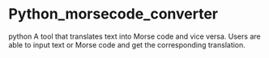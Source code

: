# Python_morsecode_converter
 python A tool that translates text into Morse code and vice versa. Users are able to input text or Morse code and get the corresponding translation.
